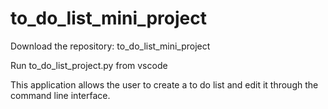 # to_do_list_mini_project

Download the repository: to_do_list_mini_project

Run to_do_list_project.py from vscode

This application allows the user to create a to do list and edit it through the command line interface.
